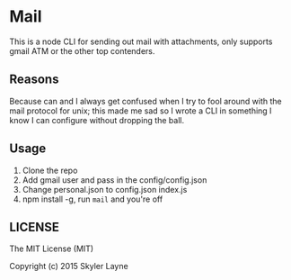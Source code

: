 # Mail

This is a node CLI for sending out mail with attachments, only supports gmail ATM or the other top contenders.

## Reasons

Because can and I always get confused when I try to fool around with the mail protocol for unix; this made me sad so I wrote a CLI in something I know I can configure without dropping the ball.

## Usage

1. Clone the repo
2. Add gmail user and pass in the config/config.json
3. Change personal.json to config.json index.js
4. npm install -g, run `mail` and you're off

## LICENSE
The MIT License (MIT)

Copyright (c) 2015 Skyler Layne
